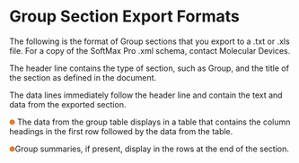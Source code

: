 # Group Section Export Formats

The following is the format of Group sections that you export to a .txt or .xls file. For a copy of the SoftMax Pro .xml schema, contact Molecular Devices.

The header line contains the type of section, such as Group, and the title of the section as defined in the document.

The data lines immediately follow the header line and contain the text and data from the exported section.

![](<../../../.gitbook/assets/0 (16).png>) The data from the group table displays in a table that contains the column headings in the first row followed by the data from the table.

![](<../../../.gitbook/assets/1 (18).png>)Group summaries, if present, display in the rows at the end of the section.
